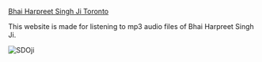 [Bhai Harpreet Singh Ji Toronto](https://giansingh4710.github.io/hps/)

This website is made for listening to mp3 audio files of Bhai Harpreet Singh Ji.

![SDOji](https://i1.sndcdn.com/artworks-000462507930-kblz5x-t500x500.jpg)
